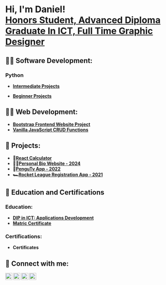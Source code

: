 <h1>Hi, I'm Daniel! <br/><a href="https://www.linkedin.com/in/daniel-marais-565494208">Honors Student, Advanced Diploma Graduate In ICT, Full Time Graphic Designer</a></h1>

<h2>👨‍💻 Software Development:</h2>

<h3>Python</h3>

- <b>[Intermediate Projects](https://github.com/ItchiSushi/IntermediateProjects)</b>

- <b>[Beginner Projects](https://github.com/ItchiSushi/BeginnerProjects)</b>


<h2>👨‍💻 Web Development:</h2> 

- <b>[Bootstrap Frontend Website Project](https://github.com/ItchiSushi/bootstrap-frontend-website/tree/main)
- <b>[Vanilla JavaScript CRUD Functions](https://github.com/ItchiSushi/JavaScriptAndCSSTraining/tree/main/JavaScript%20DOM%20Part%204(Mini%20Project))
<h2> 🐉 Projects: </h2>

 - 🧮[React Calculator](https://granddaddan.github.io/React-Calculator/)
 - 👨‍🎓[Personal Bio Website - 2024](https://github.com/ItchiSushi/personalbiowebsite)
 - 🐧[PenguTv App - 2022](https://github.com/ItchiSushi/Personal-Projects/tree/main/PenguTv)
 - 🏎[Rocket League Registration App - 2021](https://github.com/ItchiSushi/Personal-Projects/tree/main/Rocket%20League%20Registration)
  
<h2>📜 Education and Certifications</h2>
  
<h3>Education:</h3>

- [DIP in ICT: Applications Development](https://github.com/ItchiSushi/Education-and-Certifications/tree/main/Education)
- [Matric Certificate]()
  
<h3>Certifications:</h3>

- Certificates
    
<h2> 🤳 Connect with me:</h2>

[<img align="left" alt="DanielMarais | LinkedIn" width="22px" src="https://cdn.jsdelivr.net/npm/simple-icons@v3/icons/linkedin.svg" />][linkedin]
[<img align="left" alt="DanielMarais | LinkedIn" width="22px" src="https://cdn.jsdelivr.net/npm/simple-icons@v3/icons/instagram.svg" />][instagram]
[<img align="left" alt="DanielMarais | LinkedIn" width="22px" src="https://cdn.jsdelivr.net/npm/simple-icons@v3/icons/tiktok.svg" />][tiktok]
[<img align="left" alt="DanielMarais | LinkedIn" width="22px" src="https://cdn.jsdelivr.net/npm/simple-icons@v3/icons/facebook.svg" />][facebook]




[linkedin]: https://www.linkedin.com/in/daniel-marais-oct/
[instagram]: https://www.instagram.com/daniel_penguin/
[tiktok]: https://www.tiktok.com/@danielmarais475?_t=8rxEpbxWluS&_r=1
[facebook]:https://www.facebook.com/profile.php?id=100094136047511



